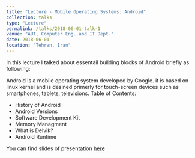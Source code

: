 ```yaml
---
title: "Lecture - Mobile Operating Systems: Android"
collection: talks
type: "Lecture"
permalink: /talks/2018-06-01-talk-1
venue: "AUT, Computer Eng. and IT Dept."
date: 2018-06-01
location: "Tehran, Iran"
---
```




In this lecture I talked about essentail building blocks of Android briefly as following:

Android is a mobile operating system developed by Google. it is based on linux kernel and is desined primerly for touch-screen devices such as smartphones, tablets, televisions. 
Table of Contents:
 * History of Android
 * Android Versions
 * Software Development Kit
 * Memory Managment
 * What is Delvik?
 * Android Runtime

You can find slides of presentation [here](https://www.dropbox.com/s/9jj225ey2uomve6/OS-Lab.ppsx?dl=0)


